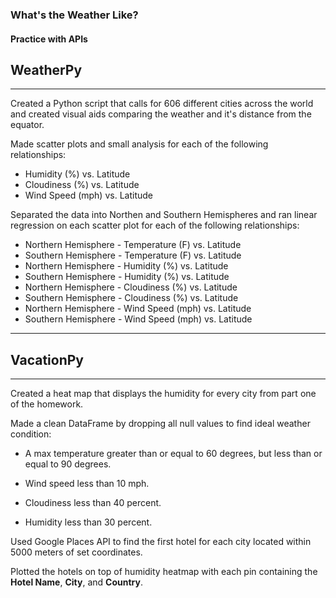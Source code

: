 ### What's the Weather Like? 
#### Practice with APIs


## WeatherPy
______________________________________________

Created a Python script that calls for 606 different cities across the world and created visual aids comparing the weather and it's distance from the equator.

Made scatter plots and small analysis for each of the following relationships: 
* Humidity (%) vs. Latitude
* Cloudiness (%) vs. Latitude
* Wind Speed (mph) vs. Latitude

Separated the data into Northen and Southern Hemispheres and ran linear regression on each scatter plot for each of the following relationships: 
* Northern Hemisphere - Temperature (F) vs. Latitude
* Southern Hemisphere - Temperature (F) vs. Latitude
* Northern Hemisphere - Humidity (%) vs. Latitude
* Southern Hemisphere - Humidity (%) vs. Latitude
* Northern Hemisphere - Cloudiness (%) vs. Latitude
* Southern Hemisphere - Cloudiness (%) vs. Latitude
* Northern Hemisphere - Wind Speed (mph) vs. Latitude
* Southern Hemisphere - Wind Speed (mph) vs. Latitude
______________________________________________

## VacationPy
______________________________________________


Created a heat map that displays the humidity for every city from part one of the homework.

Made a clean DataFrame by dropping all null values to find ideal weather condition:

  * A max temperature greater than or equal to 60 degrees, but less than or equal to 90 degrees.

  * Wind speed less than 10 mph.

  * Cloudiness less than 40 percent.
  
  * Humidity less than 30 percent.

Used Google Places API to find the first hotel for each city located within 5000 meters of set coordinates.

Plotted the hotels on top of humidity heatmap with each pin containing the **Hotel Name**, **City**, and **Country**.
